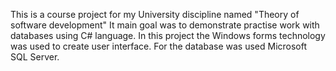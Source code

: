 This is a course project for my University discipline named "Theory of software development"
It main goal was to demonstrate practise work with databases using C# language.
In this project the Windows forms technology was used to create user interface.
For the database was used Microsoft SQL Server.
